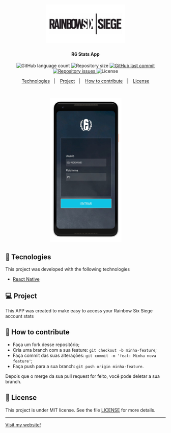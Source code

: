 <h1 align="center">
    <img alt="Devradar" title="#R6" src=".github/project-logo.png" width="250px" />
</h1>

<h4 align="center">
  R6 Stats App
</h4>
<p align="center">
  <img alt="GitHub language count" src="https://img.shields.io/github/languages/count/gagigante/R6-ELITE-GUIDE-STATS-APP">

  <img alt="Repository size" src="https://img.shields.io/github/repo-size/gagigante/R6-ELITE-GUIDE-STATS-APP">
  
  <a href="https://github.com/gagigante/Omnistack10-Devradar/commits/master">
    <img alt="GitHub last commit" src="https://img.shields.io/github/last-commit/gagigante/R6-ELITE-GUIDE-STATS-APP">
  </a>

  <a href="https://github.com/gagigante/Omnistack10-Devradar/issues">
    <img alt="Repository issues" src="https://img.shields.io/github/issues/gagigante/Omnistack10-Devradar">
  </a>

  <img alt="License" src="https://img.shields.io/badge/license-MIT-brightgreen">

<p align="center">
  <a href="#rocket-tecnologias">Technologies</a>&nbsp;&nbsp;&nbsp;|&nbsp;&nbsp;&nbsp;
  <a href="#-projeto">Project</a>&nbsp;&nbsp;&nbsp;|&nbsp;&nbsp;&nbsp;
  <a href="#-como-contribuir">How to contribute</a>&nbsp;&nbsp;&nbsp;|&nbsp;&nbsp;&nbsp;
  <a href="#memo-licença">License</a>
</p>

<br>

<p align="center">
  <img alt="Frontend" src=".github/print01.png" width="225px">
</p>

## :rocket: Tecnologies

This project was developed with the following technologies

- [React Native](https://facebook.github.io/react-native/)

## 💻 Project

This APP was created to make easy to access your Rainbow Six Siege account stats

## 🤔 How to contribute

- Faça um fork desse repositório;
- Cria uma branch com a sua feature: `git checkout -b minha-feature`;
- Faça commit das suas alterações: `git commit -m 'feat: Minha nova feature'`;
- Faça push para a sua branch: `git push origin minha-feature`.

Depois que o merge da sua pull request for feito, você pode deletar a sua branch.

## :memo: License

This project is under MIT license. See the file [LICENSE](LICENSE) for more details.

---

[Visit my website!](https://www.ggportfolio.com.br)
